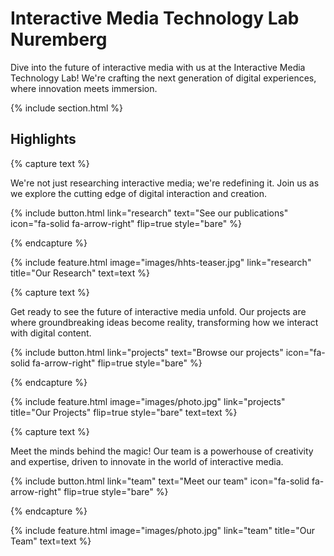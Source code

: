 ---
---

# Interactive Media Technology Lab Nuremberg

Dive into the future of interactive media with us at the Interactive Media Technology Lab! We're crafting the next generation of digital experiences, where innovation meets immersion.

{% include section.html %}

## Highlights

{% capture text %}

We're not just researching interactive media; we're redefining it. Join us as we explore the cutting edge of digital interaction and creation.

{%
  include button.html
  link="research"
  text="See our publications"
  icon="fa-solid fa-arrow-right"
  flip=true
  style="bare"
%}

{% endcapture %}

{%
  include feature.html
  image="images/hhts-teaser.jpg"
  link="research"
  title="Our Research"
  text=text
%}

{% capture text %}

Get ready to see the future of interactive media unfold. Our projects are where groundbreaking ideas become reality, transforming how we interact with digital content.

{%
  include button.html
  link="projects"
  text="Browse our projects"
  icon="fa-solid fa-arrow-right"
  flip=true
  style="bare"
%}

{% endcapture %}

{%
  include feature.html
  image="images/photo.jpg"
  link="projects"
  title="Our Projects"
  flip=true
  style="bare"
  text=text
%}

{% capture text %}

Meet the minds behind the magic! Our team is a powerhouse of creativity and expertise, driven to innovate in the world of interactive media.

{%
  include button.html
  link="team"
  text="Meet our team"
  icon="fa-solid fa-arrow-right"
  flip=true
  style="bare"
%}

{% endcapture %}

{%
  include feature.html
  image="images/photo.jpg"
  link="team"
  title="Our Team"
  text=text
%}
